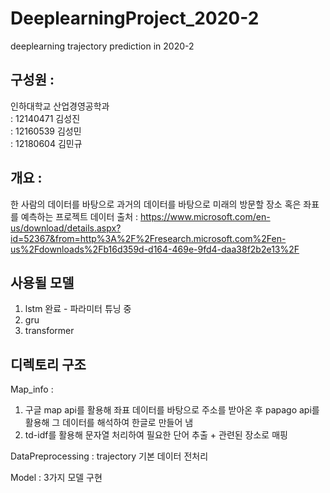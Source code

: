 # DeeplearningProject_2020-2
deeplearning trajectory prediction in 2020-2

## 구성원 :
인하대학교 산업경영공학과<br>
: 12140471 김성진 <br>
: 12160539 김성민 <br>
: 12180604 김민규 <br>

## 개요 :

한 사람의 데이터를 바탕으로 과거의 데이터를 바탕으로 미래의 방문할 장소 혹은 좌표를 예측하는 프로젝트
데이터 출처 : https://www.microsoft.com/en-us/download/details.aspx?id=52367&from=http%3A%2F%2Fresearch.microsoft.com%2Fen-us%2Fdownloads%2Fb16d359d-d164-469e-9fd4-daa38f2b2e13%2F

## 사용될 모델
1. lstm 완료 - 파라미터 튜닝 중
2. gru
3. transformer

## 디렉토리 구조
Map_info : 
1) 구글 map api를 활용해 좌표 데이터를 바탕으로 주소를 받아온 후 papago api를 활용해 그 데이터를 해석하여 한글로 만들어 냄 
2) td-idf를 활용해 문자열 처리하여 필요한 단어 추출 + 관련된 장소로 매핑

DataPreprocessing : trajectory 기본 데이터 전처리

Model : 3가지 모델 구현
